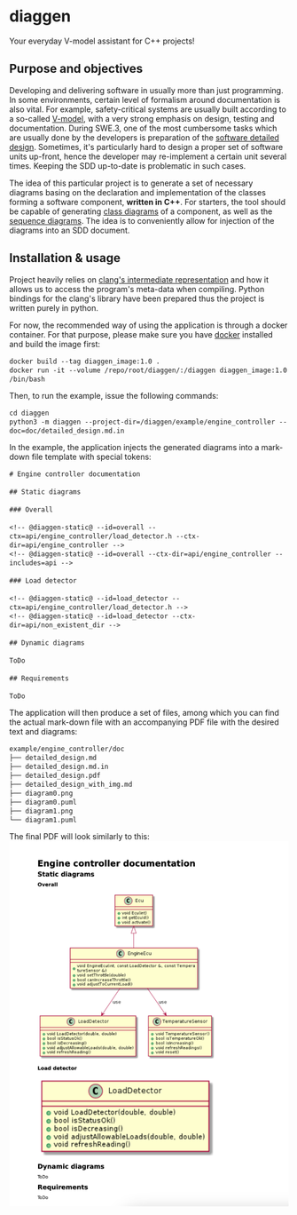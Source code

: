 # diaggen

Your everyday V-model assistant for C++ projects!

## Purpose and objectives

Developing and delivering software in usually more than just programming. In some environments, certain level of formalism around documentation is also vital.
For example, safety-critical systems are usually built according to a so-called [V-model](https://insights.sei.cmu.edu/blog/using-v-models-for-testing/), with a 
very strong emphasis on design, testing and documentation. During SWE.3, one of the most cumbersome tasks which are usually done by the developers is preparation of the [software detailed design](https://www.mathworks.com/content/dam/mathworks/mathworks-dot-com/company/events/conferences/automotive-conference-stuttgart/2016/proceedings/software-detailed-design-for-model-based-development-obligatory-or-superfluous.pdf). Sometimes, it's particularly hard to design a proper set of software units up-front, hence the developer may re-implement a certain unit several times. Keeping the SDD up-to-date is problematic in such cases.

The idea of this particular project is to generate a set of necessary diagrams basing on the declaration and implementation of the classes forming a software component, **written in C++**. For starters, the tool should be capable of generating [class diagrams](https://www.ibm.com/docs/en/rsm/7.5.0?topic=structure-class-diagrams) of a component, as well as the [sequence diagrams](https://developer.ibm.com/articles/the-sequence-diagram/). The idea is to conveniently allow for injection of the diagrams into an SDD document.

## Installation & usage

Project heavily relies on [clang's intermediate representation](https://llvm.org/devmtg/2017-06/1-Davis-Chisnall-LLVM-2017.pdf) and how it allows us to access the program's meta-data when compiling. Python bindings for the clang's library have been prepared thus the project is written purely in python.

For now, the recommended way of using the application is through a docker container. For that purpose, please make sure you have [docker](https://www.docker.com/) installed and build the image first:

```
docker build --tag diaggen_image:1.0 .
docker run -it --volume /repo/root/diaggen/:/diaggen diaggen_image:1.0 /bin/bash
```

Then, to run the example, issue the following commands:

```
cd diaggen
python3 -m diaggen --project-dir=/diaggen/example/engine_controller --doc=doc/detailed_design.md.in
```

In the example, the application injects the generated diagrams into a mark-down file template with special tokens:

```
# Engine controller documentation

## Static diagrams

### Overall

<!-- @diaggen-static@ --id=overall --ctx=api/engine_controller/load_detector.h --ctx-dir=api/engine_controller -->
<!-- @diaggen-static@ --id=overall --ctx-dir=api/engine_controller --includes=api -->

### Load detector

<!-- @diaggen-static@ --id=load_detector --ctx=api/engine_controller/load_detector.h -->
<!-- @diaggen-static@ --id=load_detector --ctx-dir=api/non_existent_dir -->

## Dynamic diagrams

ToDo

## Requirements

ToDo
```

The application will then produce a set of files, among which you can find the actual mark-down file with an accompanying PDF file with the desired text and diagrams:

```
example/engine_controller/doc
├── detailed_design.md
├── detailed_design.md.in
├── detailed_design.pdf
├── detailed_design_with_img.md
├── diagram0.png
├── diagram0.puml
├── diagram1.png
└── diagram1.puml
```

The final PDF will look similarly to this:
![Example SDD output.](doc/example_sdd_output.png)
